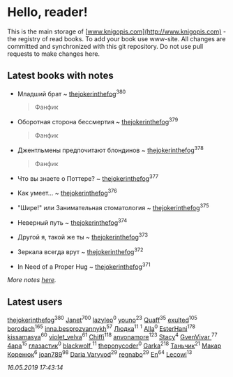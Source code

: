 # Hello, reader!
This is the main storage of [www.knigopis.com](http://www.knigopis.com) - the registry of read books.
To add your book use www-site. All changes are committed and synchronized with this git repository.
Do not use pull requests to make changes here.


## Latest books with notes
* Младший брат ~ [thejokerinthefog](users/317/317244423-vkontakte)<sup>380</sup>
    > Фанфик

* Оборотная сторона бессмертия ~ [thejokerinthefog](users/317/317244423-vkontakte)<sup>379</sup>
    > Фанфик

* Джентльмены предпочитают блондинов ~ [thejokerinthefog](users/317/317244423-vkontakte)<sup>378</sup>
    > Фанфик

* Что вы знаете о Поттере? ~ [thejokerinthefog](users/317/317244423-vkontakte)<sup>377</sup>

* Как умеет... ~ [thejokerinthefog](users/317/317244423-vkontakte)<sup>376</sup>

* "Шире!" или Занимательная стоматология ~ [thejokerinthefog](users/317/317244423-vkontakte)<sup>375</sup>

* Неверный путь ~ [thejokerinthefog](users/317/317244423-vkontakte)<sup>374</sup>

* Другой я, такой же ты ~ [thejokerinthefog](users/317/317244423-vkontakte)<sup>373</sup>

* Зеркала всегда врут ~ [thejokerinthefog](users/317/317244423-vkontakte)<sup>372</sup>

* In Need of a Proper Hug ~ [thejokerinthefog](users/317/317244423-vkontakte)<sup>371</sup>


_More notes [here](latest_books_with_notes.md)._


## Latest users
[thejokerinthefog](users/317/317244423-vkontakte)<sup>380</sup> 
[Janet](users/108/108113656204404967440-google)<sup>700</sup> 
[lazyleo](users/116/116845519572391639637-google)<sup>0</sup> 
[youno](users/302/302928912-vkontakte)<sup>23</sup> 
[Quaff](users/122/12267158-vkontakte)<sup>35</sup> 
[exulted](users/100/100599204551896265722-google)<sup>105</sup> 
[borodach](users/157/15706320-vkontakte)<sup>165</sup> 
[inna.besprozvannykh](users/733/73323849-yandex)<sup>57</sup> 
[Людка](users/111/111038749-vkontakte)<sup>11</sup> 
[](users/114/114792281744850455512-google)<sup>1</sup> 
[Alla](users/103/103352250712959229257-google)<sup>0</sup> 
[EsterHani](users/305/30558181-vkontakte)<sup>178</sup> 
[kissamasya](users/684/68439978-vkontakte)<sup>60</sup> 
[violet_velva](users/116/116961712580551399099-google)<sup>61</sup> 
[Chiffi](users/105/105831994080785626680-google)<sup>118</sup> 
[anvonamore](users/595/5957175-vkontakte)<sup>123</sup> 
[Stacy](users/309/30902475-vkontakte)<sup>4</sup> 
[GvenVivar ](users/158/158266434925901-facebook)<sup>77</sup> 
[4apa](users/117/117392596378069249667-google)<sup>15</sup> 
[глазастик](users/115/115257673890455357280-google)<sup>0</sup> 
[blackwolf ](users/236/236639644-vkontakte)<sup>11</sup> 
[theponycoder](users/195/195144442-vkontakte)<sup>0</sup> 
[Garka](users/115/115753719718250012620-google)<sup>218</sup> 
[Таньчик](users/209/2096581563762610-facebook)<sup>21</sup> 
[Макар Коренюк](users/126/126368737-vkontakte)<sup>6</sup> 
[joan789](users/240/2401650-vkontakte)<sup>98</sup> 
[Daria Varyvod](users/829/829893410524253-facebook)<sup>29</sup> 
[regnabo](users/870/870059322-yandex)<sup>29</sup> 
[En](users/333/333646551-vkontakte)<sup>64</sup> 
[Lecowi](users/521/521873425-vkontakte)<sup>13</sup> 


_16.05.2019 17:43:14_
